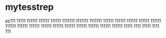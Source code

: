 # mytesstrep
az111
11111
111111
111111
111111
1111111
1111111
1111111
111111
111111
111111
111111
111111
111111
111111
111111
111111
111111
111111
111111
111111
111111
111111
11111
1111
11111
1111
111
